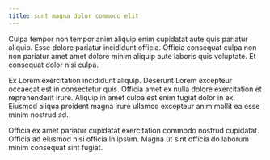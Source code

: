 ```yaml
---
title: sunt magna dolor commodo elit
---
```


Culpa tempor non tempor anim aliquip enim cupidatat aute quis pariatur aliquip. Esse dolore pariatur incididunt officia. Officia consequat culpa non non pariatur amet amet dolore minim aliquip aute laboris quis voluptate. Et consequat dolor nisi culpa.

Ex Lorem exercitation incididunt aliquip. Deserunt Lorem excepteur occaecat est in consectetur quis. Officia amet ex nulla dolore exercitation et reprehenderit irure. Aliquip in amet culpa est enim fugiat dolor in ex. Eiusmod aliqua proident magna irure ullamco excepteur anim mollit ea esse minim nostrud ad.

Officia ex amet pariatur cupidatat exercitation commodo nostrud cupidatat. Officia ad eiusmod nisi officia in ipsum. Magna ut sint officia do laborum minim consequat sint fugiat.